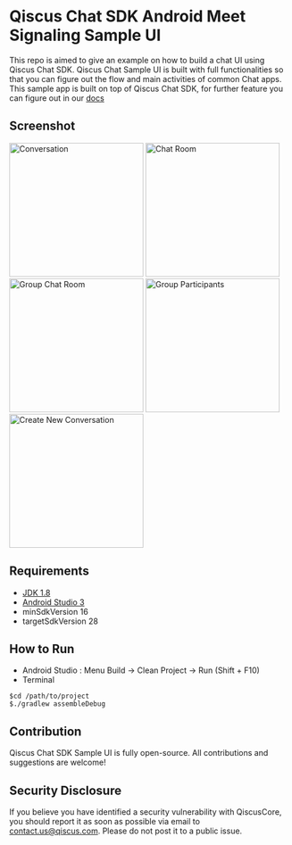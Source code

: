 # Qiscus Chat SDK Android Meet Signaling Sample UI

This repo is aimed to give an example on how to build a chat UI using Qiscus Chat SDK. Qiscus Chat Sample UI is built with full functionalities so that you can figure out the flow and main activities of common Chat apps. This sample app is built on top of Qiscus Chat SDK, for further feature you can figure out in our [docs](https://documentation.qiscus.com/chat-sdk-android/introduction)

## Screenshot

<img src="https://user-images.githubusercontent.com/56247115/78869105-36a51080-7a6e-11ea-848e-ef3d84ec9725.png" alt="Conversation" width="240"/>

<img src="https://user-images.githubusercontent.com/56247115/78869098-3278f300-7a6e-11ea-9953-8080d0b7d6bb.png" alt="Chat Room" width="240"/>

<img src="https://user-images.githubusercontent.com/56247115/78872512-981bae00-7a73-11ea-906e-00ab0f05eeda.png" alt="Group Chat Room" width="240"/>

<img src="https://user-images.githubusercontent.com/56247115/78869121-3e64b500-7a6e-11ea-866f-5ed470ad3149.png" alt="Group Participants" width="240"/>

<img src="https://user-images.githubusercontent.com/56247115/78869131-41f83c00-7a6e-11ea-8543-951890cfef91.png" alt="Create New Conversation" width="240"/>

## Requirements

 - [JDK 1.8](http://www.oracle.com/technetwork/java/javase/downloads/jdk8-downloads-2133151.html?printOnly=1)
 - [Android Studio 3](https://developer.android.com/studio/index.html)
 - minSdkVersion 16
 - targetSdkVersion 28

## How to Run
 - Android Studio  : Menu Build -> Clean Project -> Run (Shift + F10)
 - Terminal
 
 ```
 $cd /path/to/project
 $./gradlew assembleDebug
 ```

## Contribution
Qiscus Chat SDK Sample UI is fully open-source. All contributions and suggestions are welcome!

## Security Disclosure

If you believe you have identified a security vulnerability with QiscusCore, you should report it as soon as possible via email to contact.us@qiscus.com. Please do not post it to a public issue.
